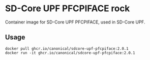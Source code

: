  # SD-Core UPF PFCPIFACE rock

Container image for SD-Core UPF PFCPIFACE, used in SD-Core UPF.

## Usage

```console
docker pull ghcr.io/canonical/sdcore-upf-pfcpiface:2.0.1
docker run -it ghcr.io/canonical/sdcore-upf-pfcpiface:2.0.1
```
